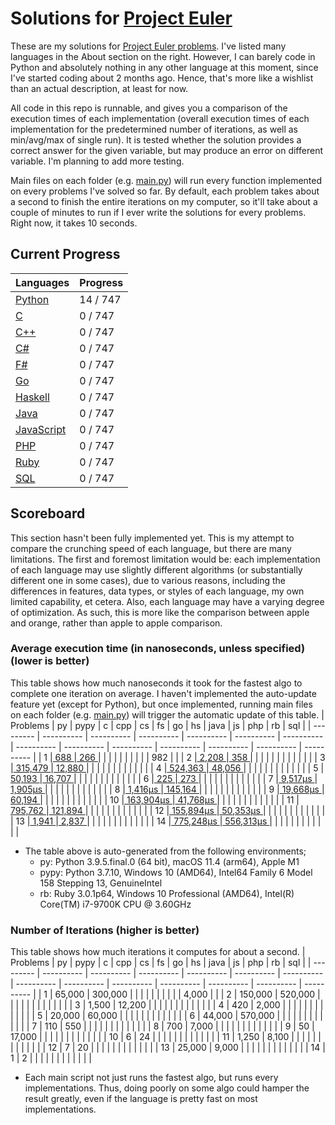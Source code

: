 # Solutions for [Project Euler](https://projecteuler.net/)
These are my solutions for [Project Euler problems](https://projecteuler.net/archives). I've listed many languages in the About section on the right. However, I can barely code in Python and absolutely nothing in any other language at this moment, since I've started coding about 2 months ago. Hence, that's more like a wishlist than an actual description, at least for now.

All code in this repo is runnable, and gives you a comparison of the execution times of each implementation (overall execution times of each implementation for the predetermined number of iterations, as well as min/avg/max of single run). It is tested whether the solution provides a correct answer for the given variable, but may produce an error on different variable. I'm planning to add more testing.

Main files on each folder (e.g. [main.py](https://github.com/lcsm29/project-euler/blob/main/py/main.py)) will run every function implemented on every problems I've solved so far. By default, each problem takes about a second to finish the entire iterations on my computer, so it'll take about a couple of minutes to run if I ever write the solutions for every problems. Right now, it takes 10 seconds.

## Current Progress
| Languages                                                                      |     Progress      |
| ------------------------------------------------------------------------------ | ----------------- |
| [Python](https://github.com/lcsm29/project-euler/tree/main/py)                 |     14 / 747      |
| [C](https://github.com/lcsm29/project-euler/tree/main/c)                       |      0 / 747      |
| [C++](https://github.com/lcsm29/project-euler/tree/main/cpp)                   |      0 / 747      |
| [C#](https://github.com/lcsm29/project-euler/tree/main/cs)                     |      0 / 747      |
| [F#](https://github.com/lcsm29/project-euler/tree/main/fs)                     |      0 / 747      |
| [Go](https://github.com/lcsm29/project-euler/tree/main/go)                     |      0 / 747      |
| [Haskell](https://github.com/lcsm29/project-euler/tree/main/hs)                |      0 / 747      |
| [Java](https://github.com/lcsm29/project-euler/tree/main/java)                 |      0 / 747      |
| [JavaScript](https://github.com/lcsm29/project-euler/tree/main/js)             |      0 / 747      |
| [PHP](https://github.com/lcsm29/project-euler/tree/main/php)                   |      0 / 747      |
| [Ruby](https://github.com/lcsm29/project-euler/tree/main/rb)                   |      0 / 747      |
| [SQL](https://github.com/lcsm29/project-euler/tree/main/sql)                   |      0 / 747      |


## Scoreboard
This section hasn't been fully implemented yet. This is my attempt to compare the crunching speed of each language, but there are many limitations. The first and foremost limitation would be: each implementation of each language may use slightly different algorithms (or substantially different one in some cases), due to various reasons, including the differences in features, data types, or styles of each language, my own limited capability, et cetera. Also, each language may have a varying degree of optimization. As such, this is more like the comparison between apple and orange, rather than apple to apple comparison.

### Average execution time (in nanoseconds, unless specified) (lower is better)
This table shows how much nanoseconds it took for the fastest algo to complete one iteration on average. I haven't implemented the auto-update feature yet (except for Python), but once implemented, running main files on each folder (e.g. [main.py](https://github.com/lcsm29/project-euler/blob/main/py/main.py)) will trigger the automatic update of this table.
| Problems  | py         | pypy       | c          | cpp        | cs         | fs         | go         | hs         | java       | js         | php        | rb         | sql        |
| --------- | ---------- | ---------- | ---------- | ---------- | ---------- | ---------- | ---------- | ---------- | ---------- | ---------- | ---------- | ---------- | ---------- |
| 1         |[        688 ](https://github.com/lcsm29/project-euler/blob/main/py/py_0001_multiples_of_3_and_5.py)|[        266 ](https://github.com/lcsm29/project-euler/blob/main/py/py_0001_multiples_of_3_and_5.py)|            |            |            |            |            |            |            |            |            |        982 |            |
| 2         |[      2,208 ](https://github.com/lcsm29/project-euler/blob/main/py/py_0002_even_fibonacci_numbers.py)|[        358 ](https://github.com/lcsm29/project-euler/blob/main/py/py_0002_even_fibonacci_numbers.py)|            |            |            |            |            |            |            |            |            |            |            |
| 3         |[    315,479 ](https://github.com/lcsm29/project-euler/blob/main/py/py_0003_largest_prime_factor.py)|[     12,880 ](https://github.com/lcsm29/project-euler/blob/main/py/py_0003_largest_prime_factor.py)|            |            |            |            |            |            |            |            |            |            |            |
| 4         |[    524,363 ](https://github.com/lcsm29/project-euler/blob/main/py/py_0004_largest_palindrome_product.py)|[     48,056 ](https://github.com/lcsm29/project-euler/blob/main/py/py_0004_largest_palindrome_product.py)|            |            |            |            |            |            |            |            |            |            |            |
| 5         |[     50,193 ](https://github.com/lcsm29/project-euler/blob/main/py/py_0005_smallest_multiple.py)|[     16,707 ](https://github.com/lcsm29/project-euler/blob/main/py/py_0005_smallest_multiple.py)|            |            |            |            |            |            |            |            |            |            |            |
| 6         |[        225 ](https://github.com/lcsm29/project-euler/blob/main/py/py_0006_sum_square_difference.py)|[        273 ](https://github.com/lcsm29/project-euler/blob/main/py/py_0006_sum_square_difference.py)|            |            |            |            |            |            |            |            |            |            |            |
| 7         |[    9,517μs ](https://github.com/lcsm29/project-euler/blob/main/py/py_0007_10001st_prime.py)|[    1,905μs ](https://github.com/lcsm29/project-euler/blob/main/py/py_0007_10001st_prime.py)|            |            |            |            |            |            |            |            |            |            |            |
| 8         |[    1,416μs ](https://github.com/lcsm29/project-euler/blob/main/py/py_0008_largest_product_in_a_series.py)|[    145,164 ](https://github.com/lcsm29/project-euler/blob/main/py/py_0008_largest_product_in_a_series.py)|            |            |            |            |            |            |            |            |            |            |            |
| 9         |[   19,668μs ](https://github.com/lcsm29/project-euler/blob/main/py/py_0009_special_pythagorean_triplet.py)|[     60,194 ](https://github.com/lcsm29/project-euler/blob/main/py/py_0009_special_pythagorean_triplet.py)|            |            |            |            |            |            |            |            |            |            |            |
| 10        |[  163,904μs ](https://github.com/lcsm29/project-euler/blob/main/py/py_0010_summation_of_primes.py)|[   41,768μs ](https://github.com/lcsm29/project-euler/blob/main/py/py_0010_summation_of_primes.py)|            |            |            |            |            |            |            |            |            |            |            |
| 11        |[    795,762 ](https://github.com/lcsm29/project-euler/blob/main/py/py_0011_largest_product_in_a_grid.py)|[    121,894 ](https://github.com/lcsm29/project-euler/blob/main/py/py_0011_largest_product_in_a_grid.py)|            |            |            |            |            |            |            |            |            |            |            |
| 12        |[  155,894μs ](https://github.com/lcsm29/project-euler/blob/main/py/py_0012_highly_divisible_triangular_number.py)|[   50,353μs ](https://github.com/lcsm29/project-euler/blob/main/py/py_0012_highly_divisible_triangular_number.py)|            |            |            |            |            |            |            |            |            |            |            |
| 13        |[      1,941 ](https://github.com/lcsm29/project-euler/blob/main/py/py_0013_large_sum.py)|[      2,837 ](https://github.com/lcsm29/project-euler/blob/main/py/py_0013_large_sum.py)|            |            |            |            |            |            |            |            |            |            |            |
| 14        |[  775,248μs ](https://github.com/lcsm29/project-euler/blob/main/py/py_0014_longest_collatz_sequence.py)|[  556,313μs ](https://github.com/lcsm29/project-euler/blob/main/py/py_0014_longest_collatz_sequence.py)|            |            |            |            |            |            |            |            |            |            |            |
* The table above is auto-generated from the following environments;
  * py: Python 3.9.5.final.0 (64 bit), macOS 11.4 (arm64), Apple M1
  * pypy: Python 3.7.10, Windows 10 (AMD64), Intel64 Family 6 Model 158 Stepping 13, GenuineIntel
  * rb: Ruby 3.0.1p64, Windows 10 Professional (AMD64), Intel(R) Core(TM) i7-9700K CPU @ 3.60GHz

### Number of Iterations (higher is better)
This table shows how much iterations it computes for about a second.
| Problems  | py         | pypy       | c          | cpp        | cs         | fs         | go         | hs         | java       | js         | php        | rb         | sql        |
| --------- | ---------- | ---------- | ---------- | ---------- | ---------- | ---------- | ---------- | ---------- | ---------- | ---------- | ---------- | ---------- | ---------- |
| 1         |     65,000 |    300,000 |            |            |            |            |            |            |            |            |            |      4,000 |            |
| 2         |    150,000 |    520,000 |            |            |            |            |            |            |            |            |            |            |            |
| 3         |      1,500 |     12,200 |            |            |            |            |            |            |            |            |            |            |            |
| 4         |        420 |      2,000 |            |            |            |            |            |            |            |            |            |            |            |
| 5         |     20,000 |     60,000 |            |            |            |            |            |            |            |            |            |            |            |
| 6         |     44,000 |    570,000 |            |            |            |            |            |            |            |            |            |            |            |
| 7         |        110 |        550 |            |            |            |            |            |            |            |            |            |            |            |
| 8         |        700 |      7,000 |            |            |            |            |            |            |            |            |            |            |            |
| 9         |         50 |     17,000 |            |            |            |            |            |            |            |            |            |            |            |
| 10        |          6 |         24 |            |            |            |            |            |            |            |            |            |            |            |
| 11        |      1,250 |      8,100 |            |            |            |            |            |            |            |            |            |            |            |
| 12        |          7 |         20 |            |            |            |            |            |            |            |            |            |            |            |
| 13        |     25,000 |      9,000 |            |            |            |            |            |            |            |            |            |            |            |
| 14        |          1 |          2 |            |            |            |            |            |            |            |            |            |            |            |
* Each main script not just runs the fastest algo, but runs every implementations. Thus, doing poorly on some algo could hamper the result greatly, even if the language is pretty fast on most implementations.
